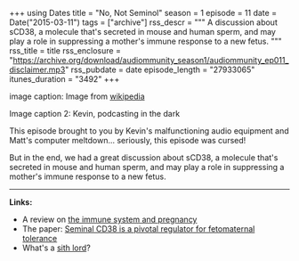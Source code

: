 +++
using Dates
title = "No, Not Seminol"
season = 1
episode = 11
date = Date("2015-03-11")
tags = ["archive"]
rss_descr = """
A discussion about sCD38, a molecule that's secreted in mouse and human sperm,
and may play a role in suppressing a mother's immune response to a new fetus.
"""
rss_title = title
rss_enclosure = "https://archive.org/download/audiommunity_season1/audiommunity_ep011_disclaimer.mp3"
rss_pubdate = date
episode_length = "27933065"
itunes_duration = "3492"
+++



image caption: Image from [wikipedia](http://en.wikipedia.org/wiki/Sperm#mediaviewer/File:Sperm-egg.jpg)

Image caption 2: Kevin, podcasting in the dark

This episode brought to you by Kevin's malfunctioning audio equipment and Matt's computer meltdown... seriously, this episode was cursed!

But in the end, we had a great discussion about sCD38, a molecule that's secreted in mouse and human sperm, and may play a role in suppressing a mother's immune response to a new fetus.

---

**Links:**

- A review on [the immune system and pregnancy](http://www.ncbi.nlm.nih.gov/pmc/articles/PMC2709983/)
- The paper: [Seminal CD38 is a pivotal regulator for fetomaternal tolerance](http://www.pnas.org/content/112/5/1559.abstract)
- What's a [sith lord](http://starwars.wikia.com/wiki/Sith_Lord)?
